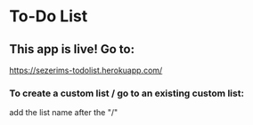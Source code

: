 # To-Do List
## This app is live! Go to:
https://sezerims-todolist.herokuapp.com/
### To create a custom list / go to an existing custom list:
add the list name after the "/"